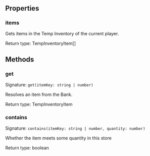 # 



## Properties

### items
<p>Gets items in the Temp Inventory of the current player.</p>


Return type: TempInventoryItem[]

## Methods

### get
Signature: `get(itemKey: string | number)`

Resolves an item from the Bank.


Return type: TempInventoryItem

### contains
Signature: `contains(itemKey: string | number, quantity: number)`

Whether the item meets some quantity in this store


Return type: boolean